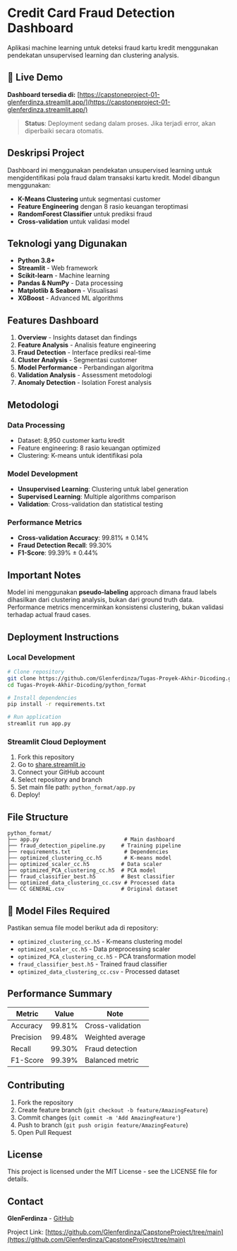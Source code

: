# Credit Card Fraud Detection Dashboard

Aplikasi machine learning untuk deteksi fraud kartu kredit menggunakan pendekatan unsupervised learning dan clustering analysis.

## 🚀 Live Demo

**Dashboard tersedia di:** [https://capstoneproject-01-glenferdinza.streamlit.app/](https://capstoneproject-01-glenferdinza.streamlit.app/)

> **Status**: Deployment sedang dalam proses. Jika terjadi error, akan diperbaiki secara otomatis.

## Deskripsi Project

Dashboard ini menggunakan pendekatan unsupervised learning untuk mengidentifikasi pola fraud dalam transaksi kartu kredit. Model dibangun menggunakan:

- **K-Means Clustering** untuk segmentasi customer
- **Feature Engineering** dengan 8 rasio keuangan teroptimasi
- **RandomForest Classifier** untuk prediksi fraud
- **Cross-validation** untuk validasi model

## Teknologi yang Digunakan

- **Python 3.8+**
- **Streamlit** - Web framework
- **Scikit-learn** - Machine learning
- **Pandas & NumPy** - Data processing
- **Matplotlib & Seaborn** - Visualisasi
- **XGBoost** - Advanced ML algorithms

## Features Dashboard

1. **Overview** - Insights dataset dan findings
2. **Feature Analysis** - Analisis feature engineering
3. **Fraud Detection** - Interface prediksi real-time
4. **Cluster Analysis** - Segmentasi customer
5. **Model Performance** - Perbandingan algoritma
6. **Validation Analysis** - Assessment metodologi
7. **Anomaly Detection** - Isolation Forest analysis

## Metodologi

### Data Processing
- Dataset: 8,950 customer kartu kredit
- Feature engineering: 8 rasio keuangan optimized
- Clustering: K-means untuk identifikasi pola

### Model Development
- **Unsupervised Learning**: Clustering untuk label generation
- **Supervised Learning**: Multiple algorithms comparison
- **Validation**: Cross-validation dan statistical testing

### Performance Metrics
- **Cross-validation Accuracy**: 99.81% ± 0.14%
- **Fraud Detection Recall**: 99.30%
- **F1-Score**: 99.39% ± 0.44%

## Important Notes

Model ini menggunakan **pseudo-labeling** approach dimana fraud labels dihasilkan dari clustering analysis, bukan dari ground truth data. Performance metrics mencerminkan konsistensi clustering, bukan validasi terhadap actual fraud cases.

## Deployment Instructions

### Local Development
```bash
# Clone repository
git clone https://github.com/Glenferdinza/Tugas-Proyek-Akhir-Dicoding.git
cd Tugas-Proyek-Akhir-Dicoding/python_format

# Install dependencies
pip install -r requirements.txt

# Run application
streamlit run app.py
```

### Streamlit Cloud Deployment
1. Fork this repository
2. Go to [share.streamlit.io](https://share.streamlit.io/)
3. Connect your GitHub account
4. Select repository and branch
5. Set main file path: `python_format/app.py`
6. Deploy!

## File Structure

```
python_format/
├── app.py                           # Main dashboard
├── fraud_detection_pipeline.py     # Training pipeline
├── requirements.txt                 # Dependencies
├── optimized_clustering_cc.h5       # K-means model
├── optimized_scaler_cc.h5          # Data scaler
├── optimized_PCA_clustering_cc.h5  # PCA model
├── fraud_classifier_best.h5        # Best classifier
├── optimized_data_clustering_cc.csv # Processed data
└── CC GENERAL.csv                  # Original dataset
```

## 🔧 Model Files Required

Pastikan semua file model berikut ada di repository:
- `optimized_clustering_cc.h5` - K-means clustering model
- `optimized_scaler_cc.h5` - Data preprocessing scaler
- `optimized_PCA_clustering_cc.h5` - PCA transformation model
- `fraud_classifier_best.h5` - Trained fraud classifier
- `optimized_data_clustering_cc.csv` - Processed dataset

## Performance Summary

| Metric | Value | Note |
|--------|--------|------|
| Accuracy | 99.81% | Cross-validation |
| Precision | 99.48% | Weighted average |
| Recall | 99.30% | Fraud detection |
| F1-Score | 99.39% | Balanced metric |

## Contributing

1. Fork the repository
2. Create feature branch (`git checkout -b feature/AmazingFeature`)
3. Commit changes (`git commit -m 'Add AmazingFeature'`)
4. Push to branch (`git push origin feature/AmazingFeature`)
5. Open Pull Request

## License

This project is licensed under the MIT License - see the LICENSE file for details.

## Contact

**GlenFerdinza** - [GitHub](https://github.com/Glenferdinza)

Project Link: [https://github.com/Glenferdinza/CapstoneProject/tree/main](https://github.com/Glenferdinza/CapstoneProject/tree/main)
